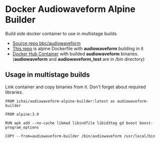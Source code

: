 # Docker Audiowaveform Alpine Builder
Build side docker container to use in multistage builds

* [Source repo bbc/audiowaveform](https://github.com/bbc/audiowaveform)
* [This repo](https://github.com/webchi/docker-audiowaveform-alpine) is alpine Dockerfile with **audiowaveform** building in it
* [Docker Hub Container](https://hub.docker.com/r/ichai/audiowaveform-alpine-builder) with builded **audiowaveform** binaries. (**audiowaveform** and **audiowaveform_test** are in /bin directory)

## Usage in multistage builds
Link container and copy binaries from it. Don't forget about required libraries.
```
FROM ichai/audiowaveform-alpine-builder:latest as audiowaveform-builder

FROM alpine:3.9

RUN apk add --no-cache libmad libsndfile libid3tag gd boost boost-program_options

COPY --from=audiowaveform-builder /bin/audiowaveform /usr/local/bin
```